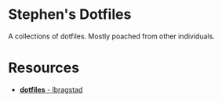 # Stephen's Dotfiles

A collections of dotfiles. Mostly poached from other individuals.

# Resources

* [**dotfiles** - lbragstad](https://github.com/lbragstad/dotfiles/)
